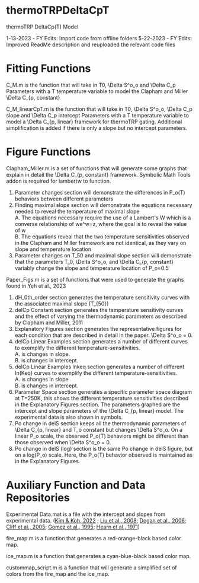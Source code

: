 # thermoTRPDeltaCpT
thermoTRP DeltaCp(T) Model

1-13-2023 - FY Edits: Import code from offline folders
5-22-2023 - FY Edits: Improved ReadMe description and reuploaded the relevant code files

# Fitting Functions
C_M.m is the function that will take in T0, \Delta S^o_o and \Delta C_p Parameters with a T temperature variable to model the Clapham and Miller \Delta C_{p, constant} 

C_M_linearCpT.m is the function that will take in T0, \Delta S^o_o, \Delta C_p slope and \Delta C_p intercept Parameters with a T temperature variable  to model a \Delta C_{p, linear} framework for thermoTRP gating. Additional simplification is added if there is only a slope but no intercept parameters.

# Figure Functions
Clapham_Miller.m is a set of functions that will generate some graphs that explain in detail the \Delta C_{p, constant} framework. Symbolic Math Tools addon is required for lambertw to function.
1.  Parameter changes section will demonstrate the differences in P_o(T) behaviors between different parameters
2.  Finding maximal slope section will demonstrate the equations necessary needed to reveal the temperature of maximal slope    
A.  The equations necessary require the use of a Lambert's W which is a converse relationship of we^w=z, where the goal is to reveal the value of w    
B.  The equations reveal that the two temperature sensitivities observed in the Clapham and Miller framework are not identical, as they vary on slope and temperature location
3.  Parameter changes on T_50 and maximal slope section will demonstrate that the parameters T_0, \Delta S^o_o, and \Delta C_{p, constant} variably change the slope and temperature location of P_o=0.5

Paper_Figs.m is a set of functions that were used to generate the graphs found in Yeh et al., 2023
1.  dH_0th_order section generates the temperature sensitivity curves with the associated maximal slope (T_{50})
2.  delCp Constant section generates the temperature sensitivity curves and the effect of varying the thermodynamic parameters as described by Clapham and Miller, 2011
3.  Explanatory Figures section generates the representative figures for each condition that are described in detail in the paper. \Delta S^o_o = 0.
4.  delCp Linear Examples section generates a number of different curves to exemplify the different temperature-sensitivities.    
A. is changes in slope.    
B. is changes in intercept.
6.  delCp Linear Examples lnkeq section generates a number of different ln(Keq) curves to exemplify the different temperature-sensitivities.    
A. is changes in slope    
B. is changes in intercept.
8.  Parameter Space section generates a specific parameter space diagram at T=250K, this shows the different temperature sensitivities described in the Explanatory Figures section. The parameters graphed are the intercept and slope parameters of the \Delta C_{p, linear} model. The experimental data is also shown in symbols.
9.  Po change in delS section keeps all the thermodynamic parameters of \Delta C_{p, linear} and T_o constant but changes \Delta S^o_o. On a linear P_o scale, the observed P_o(T) behaviors might be different than those observed when \Delta S^o_o = 0.
10.  Po change in delS (log) section is the same Po change in delS figure, but on a log(P_o) scale. Here, the P_o(T) behavior observed is maintained as in the Explanatory Figures.
  

# Auxiliary Function and Data Repositories
Experimental Data.mat is a file with the intercept and slopes from experimental data. ([Kim & Koh, 2022](doi.org/10.1016/J.BBRC.2022.03.056) ; [Liu et al., 2008](doi.org/10.1529/BIOPHYSJ.107.117697); [Dogan et al., 2006](doi.org/10.1016/j.jmb.2006.04.041); [Cliff et al., 2005](doi.org/10.1016/j.jmb.2004.12.017); [Gomez et al., 1995](doi.org/10.1002/prot.340220410); [Hearn et al., 1971](doi.org/10.1021/BI00781A013/ASSET/BI00781A013.FP.PNG_V03))

fire_map.m is a function that generates a red-orange-black based color map.

ice_map.m is a function that generates a cyan-blue-black based color map.

custommap_script.m is a function that will generate a simplified set of colors from the fire_map and the ice_map.
